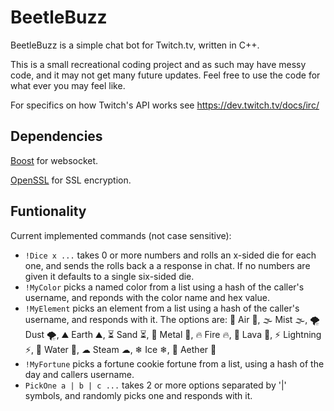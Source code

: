 # BeetleBuzz

BeetleBuzz is a simple chat bot for Twitch.tv, written in C++.

This is a small recreational coding project and as such may have messy code, and it may not get many future updates.
Feel free to use the code for what ever you may feel like.

For specifics on how Twitch's API works see https://dev.twitch.tv/docs/irc/

## Dependencies
[Boost][BoostWebsite] for websocket.

[OpenSSL][OpenSSLWebsite] for SSL encryption.

[BoostWebsite]: https://www.boost.org
[OpenSSLWebsite]: https://www.openssl.org

## Funtionality
Current implemented commands (not case sensitive):
- `!Dice x ...` takes 0 or more numbers and rolls an x-sided die for each one, and sends the rolls back a a response in chat. If no numbers are given it defaults to a single six-sided die.
- `!MyColor` picks a named color from a list using a hash of the caller's username, and reponds with the color name and hex value.
- `!MyElement` picks an element from a list using a hash of the caller's username, and responds with it. The options are: 
      💨 Air 💨, 🌫 Mist 🌫, 🌪 Dust 🌪,
			⛰ Earth ⛰, ⏳ Sand ⏳, 🔩 Metal 🔩,
			🔥 Fire 🔥, 🌋 Lava 🌋, ⚡ Lightning ⚡,
			🌊 Water 🌊, ☁ Steam ☁, ❄ Ice ❄,
      🌌 Aether 🌌
- `!MyFortune` picks a fortune cookie fortune from a list, using a hash of the day and callers username.
- `PickOne a | b | c ...` takes 2 or more options separated by '|' symbols, and randomly picks one and responds with it. 
